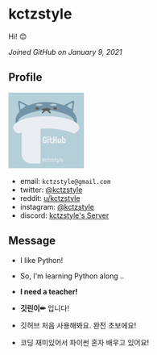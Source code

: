 # kctzstyle
Hi! 😊

_Joined GitHub on January 9, 2021_

## Profile
![Avatar](images/Avatar.png)
- email: `kctzstyle@gmail.com`
- twitter: [@kctzstyle](https://twitter.com/kctzstyle)
- reddit: [u/kctzstyle](https://www.reddit.com/user/kctzstyle)
- instagram: [@kctzstyle](https://www.instagram.com/kctzstyle)
- discord: [kctzstyle's Server](https://discord.gg/dfuEKfh9hS)

## Message

- I like Python!
- So, I'm learning Python along ..
- **I need a teacher!**

- **깃린이✏** 입니다!
- 깃허브 처음 사용해봐요. 완전 초보에요!
- 코딩 재미있어서 파이썬 혼자 배우고 있어요!
